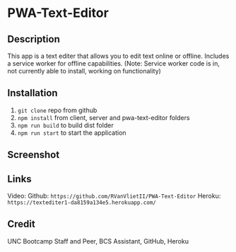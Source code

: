 # PWA-Text-Editor

## Description

This app is a text editer that allows you to edit text online or offline. Includes a service worker for offline capabilities. (Note: Service worker code is in, not currently able to install, working on functionality)

## Installation
1) `git clone` repo from github
2) `npm install` from client, server and pwa-text-editor folders
3) `npm run build` to build dist folder
4) `npm run start` to start the application

## Screenshot

## Links
Video: 
Github: `https://github.com/RVanVlietII/PWA-Text-Editor`
Heroku: `https://textediter1-da8159a134e5.herokuapp.com/`

## Credit

UNC Bootcamp Staff and Peer, BCS Assistant, GitHub, Heroku